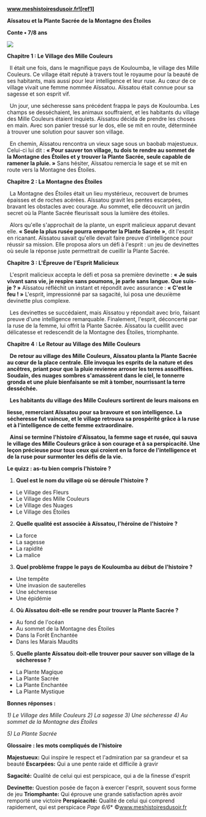 ﻿**www.meshistoiresdusoir.fr![ref1]**

**Aïssatou et la Plante Sacrée de la Montagne des Étoiles**

**Conte • 7/8 ans**

![](Aspose.Words.a60299ef-b346-45c5-bbd3-2c9f3566adc5.002.jpeg)

**Chapitre 1 : Le Village des Mille Couleurs**

` `Il était une fois, dans le magnifique pays de Kouloumba, le village des Mille Couleurs. Ce village était réputé à travers tout le royaume pour la beauté de ses habitants, mais aussi pour leur intelligence et leur ruse. Au cœur de ce village vivait une femme nommée Aïssatou. Aïssatou était connue pour sa sagesse et son esprit vif.

` `Un jour, une sécheresse sans précédent frappa le pays de Kouloumba. Les champs se desséchaient, les animaux souffraient, et les habitants du village des Mille Couleurs étaient inquiets. Aïssatou décida de prendre les choses en main. Avec son panier tressé sur le dos, elle se mit en route, déterminée à trouver une solution pour sauver son village.

` `En chemin, Aïssatou rencontra un vieux sage sous un baobab majestueux. Celui-ci lui dit : **« Pour sauver ton village, tu dois te rendre au sommet de la Montagne des Étoiles et y trouver la Plante Sacrée, seule capable de ramener la pluie. »** Sans hésiter, Aïssatou remercia le sage et se mit en route vers la Montagne des Étoiles.

**Chapitre 2 : La Montagne des Étoiles**

` `La Montagne des Étoiles était un lieu mystérieux, recouvert de brumes épaisses et de roches acérées. Aïssatou gravit les pentes escarpées, bravant les obstacles avec courage. Au sommet, elle découvrit un jardin secret où la Plante Sacrée fleurissait sous la lumière des étoiles.

` `Alors qu'elle s'approchait de la plante, un esprit malicieux apparut devant elle. **« Seule la plus rusée pourra emporter la Plante Sacrée »**, dit l'esprit en ricanant. Aïssatou savait qu'elle devait faire preuve d'intelligence pour réussir sa mission. Elle proposa alors un défi à l'esprit : un jeu de devinettes où seule la réponse juste permettrait de cueillir la Plante Sacrée.

**Chapitre 3 : L'Épreuve de l'Esprit Malicieux**

` `L'esprit malicieux accepta le défi et posa sa première devinette : **« Je suis vivant sans vie, je respire sans poumons, je parle sans langue. Que suis-je ? »** Aïssatou réfléchit un instant et répondit avec assurance : **« C'est le feu ! »** L'esprit, impressionné par sa sagacité, lui posa une deuxième devinette plus complexe.

` `Les devinettes se succédaient, mais Aïssatou y répondait avec brio, faisant preuve d'une intelligence remarquable. Finalement, l'esprit, déconcerté par la ruse de la femme, lui offrit la Plante Sacrée. Aïssatou la cueillit avec délicatesse et redescendit de la Montagne des Étoiles, triomphante.

**Chapitre 4 : Le Retour au Village des Mille Couleurs**

` `**De retour au village des Mille Couleurs, Aïssatou planta la Plante Sacrée au cœur de la place centrale. Elle invoqua les esprits de la nature et des ancêtres, priant pour que la pluie revienne arroser les terres assoiffées. Soudain, des nuages sombres s'amassèrent dans le ciel, le tonnerre gronda et une pluie bienfaisante se mit à tomber, nourrissant la terre desséchée.**

` `**Les habitants du village des Mille Couleurs sortirent de leurs maisons en**

**liesse, remerciant Aïssatou pour sa bravoure et son intelligence. La sécheresse fut vaincue, et le village retrouva sa prospérité grâce à la ruse et à l'intelligence de cette femme extraordinaire.**

` `**Ainsi se termine l'histoire d'Aïssatou, la femme sage et rusée, qui sauva le village des Mille Couleurs grâce à son courage et à sa perspicacité. Une leçon précieuse pour tous ceux qui croient en la force de l'intelligence et de la ruse pour surmonter les défis de la vie.**

**Le quizz : as-tu bien compris l'histoire ?** 

1) **Quel est le nom du village où se déroule l'histoire ?**
- Le Village des Fleurs
- Le Village des Mille Couleurs
- Le Village des Nuages
- Le Village des Étoiles
2) **Quelle qualité est associée à Aïssatou, l'héroïne de l'histoire ?**
- La force
- La sagesse
- La rapidité
- La malice
3) **Quel problème frappe le pays de Kouloumba au début de l'histoire ?**
- Une tempête
- Une invasion de sauterelles
- Une sécheresse
- Une épidémie
4) **Où Aïssatou doit-elle se rendre pour trouver la Plante Sacrée ?**
- Au fond de l'océan
- Au sommet de la Montagne des Étoiles
- Dans la Forêt Enchantée
- Dans les Marais Maudits
5) **Quelle plante Aïssatou doit-elle trouver pour sauver son village de la sécheresse ?**
- La Plante Magique
- La Plante Sacrée
- La Plante Enchantée
- La Plante Mystique

**Bonnes réponses :** 

*1) Le Village des Mille Couleurs 2) La sagesse 3) Une sécheresse 4) Au sommet de la Montagne des Étoiles* 

*5) La Plante Sacrée* 

**Glossaire : les mots compliqués de l'histoire** 

**Majestueux:** Qui inspire le respect et l'admiration par sa grandeur et sa beauté **Escarpées:** Qui a une pente raide et difficile à gravir

**Sagacité:** Qualité de celui qui est perspicace, qui a de la finesse d'esprit

**Devinette:** Question posée de façon à exercer l'esprit, souvent sous forme de jeu **Triomphante:** Qui éprouve une grande satisfaction après avoir remporté une victoire **Perspicacité:** Qualité de celui qui comprend rapidement, qui est perspicace
*Page 6/6** ©www.meshistoiresdusoir.fr

[ref1]: Aspose.Words.a60299ef-b346-45c5-bbd3-2c9f3566adc5.001.png

